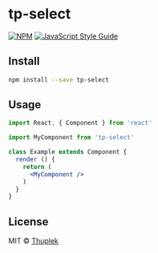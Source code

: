 # tp-select

> 

[![NPM](https://img.shields.io/npm/v/tp-select.svg)](https://www.npmjs.com/package/tp-select) [![JavaScript Style Guide](https://img.shields.io/badge/code_style-standard-brightgreen.svg)](https://standardjs.com)

## Install

```bash
npm install --save tp-select
```

## Usage

```jsx
import React, { Component } from 'react'

import MyComponent from 'tp-select'

class Example extends Component {
  render () {
    return (
      <MyComponent />
    )
  }
}
```

## License

MIT © [Thuplek](https://github.com/Thuplek)
